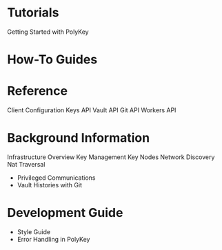 # Tutorials
Getting Started with PolyKey

# How-To Guides

# Reference
Client Configuration
Keys API
Vault API
Git API
Workers API

# Background Information
Infrastructure Overview
Key Management
Key Nodes
Network Discovery
Nat Traversal
* Privileged Communications
* Vault Histories with Git


# Development Guide
* Style Guide
* Error Handling in PolyKey